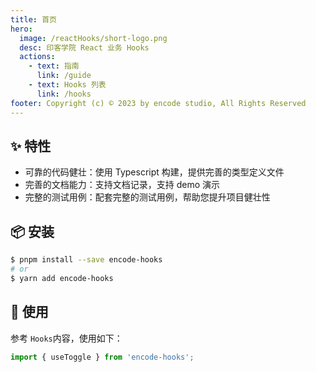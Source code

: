 ```yaml
---
title: 首页
hero:
  image: /reactHooks/short-logo.png
  desc: 印客学院 React 业务 Hooks
  actions:
    - text: 指南
      link: /guide
    - text: Hooks 列表
      link: /hooks
footer: Copyright (c) © 2023 by encode studio, All Rights Reserved
---
```


## ✨ 特性

- 可靠的代码健壮：使用 Typescript 构建，提供完善的类型定义文件
- 完善的文档能力：支持文档记录，支持 demo 演示
- 完整的测试用例：配套完整的测试用例，帮助您提升项目健壮性

## 📦 安装

```bash
$ pnpm install --save encode-hooks
# or
$ yarn add encode-hooks
```

## 🔨 使用

参考 `Hooks`内容，使用如下：

```ts
import { useToggle } from 'encode-hooks';
```
